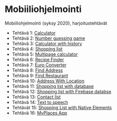 # Mobiiliohjelmointi

Mobiiliohjelmointi (syksy 2020), harjoitustehtävät

- Tehtävä 1: [Calculator](/root.js/calculator.js)
- Tehtävä 2: [Number guessing game](/root.js/numberGuessingGame.js)
- Tehtävä 3: [Calculator with history](/root.js/calculatorWithHistory.js)
- Tehtävä 4: [Shopping list](/root.js/shoppingList.js)
- Tehtävä 5: [Multipage calculator](/root.js/multiPageCalculator)
- Tehtävä 6: [Recipe Finder](/root.js/recipeFinder.js)
- Tehtävä 7: [Euro Converter](/root.js/euroConverter.js)
- Tehtävä 8: [Find Address](/root.js/findAddress.js)
- Tehtävä 9: [Find Restaurant](/root.js/restaurantFinder.js)
- Tehtävä 10: [Address With Location](/root.js/addressLocation.js)
- Tehtävä 11: [Shopping list with database](/root.js/shoppingListWithSqlDb.js)
- Tehtävä 12: [Shopping list with Firebase databse](/root.js/shoppingListWithFbDb.js)
- Tehtävä 13: [Contact list](/root.js/contacts.js)
- Tehtävä 14: [Text to speech](/root.js/textToSpeech.js)
- Tehtävät 15: [Shopping List with Native Elements]()
- Tehtävä 16: [MyPlaces App](/my_places_app/App.js)
